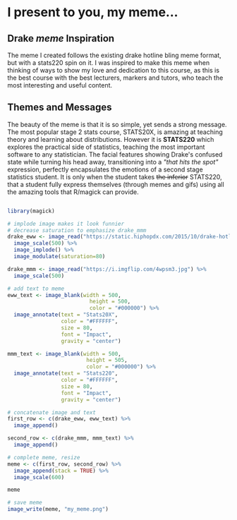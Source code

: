 # I present to you, my meme...


## Drake _meme_ Inspiration
The meme I created follows the existing drake hotline bling meme format, but with a stats220 spin on it. I was inspired to make this meme when thinking of ways to show my love and dedication to this course, as this is the best course with the best lecturers, markers and tutors, who teach the most interesting and useful content.

## Themes and Messages
The beauty of the meme is that it is so simple, yet sends a strong message. The most popular stage 2 stats course, STATS20X, is amazing at teaching theory and learning about distributions. However it is **STATS220** which explores the practical side of statistics, teaching the most important software to any statistician. The facial features showing Drake's confused state while turning his head away, transitioning into a _"that hits the spot"_ expression, perfectly encapsulates the emotions of a second stage statistics student. It is only when the student takes ~~the inferior~~ STATS220, that a student fully express themselves (through memes and gifs) using all the amazing tools that R/magick can provide.

```r

library(magick)

# implode image makes it look funnier
# decrease saturation to emphasize drake_mmm
drake_eww <- image_read("https://static.hiphopdx.com/2015/10/drake-hotline-bling-jacket-moncler.png") %>%
  image_scale(500) %>%
  image_implode() %>%
  image_modulate(saturation=80)

drake_mmm <- image_read("https://i.imgflip.com/4wpsm3.jpg") %>%
  image_scale(500)

# add text to meme
eww_text <- image_blank(width = 500, 
                          height = 500, 
                          color = "#000000") %>%
  image_annotate(text = "Stats20X",
                 color = "#FFFFFF",
                 size = 80,
                 font = "Impact",
                 gravity = "center")

mmm_text <- image_blank(width = 500, 
                         height = 505, 
                         color = "#000000") %>%
  image_annotate(text = "Stats220",
                 color = "#FFFFFF",
                 size = 80,
                 font = "Impact",
                 gravity = "center")

# concatenate image and text
first_row <- c(drake_eww, eww_text) %>%
  image_append()

second_row <- c(drake_mmm, mmm_text) %>%
  image_append()

# complete meme, resize
meme <- c(first_row, second_row) %>%
  image_append(stack = TRUE) %>%
  image_scale(600)

meme

# save meme
image_write(meme, "my_meme.png")
```
